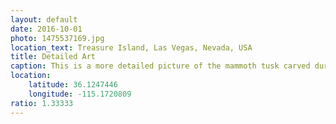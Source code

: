 ```yaml
---
layout: default
date: 2016-10-01
photo: 1475537169.jpg
location_text: Treasure Island, Las Vegas, Nevada, USA
title: Detailed Art
caption: This is a more detailed picture of the mammoth tusk carved during the Ming Dynasty Chinese culture.
location:
    latitude: 36.1247446
    longitude: -115.1720809
ratio: 1.33333
---
```

